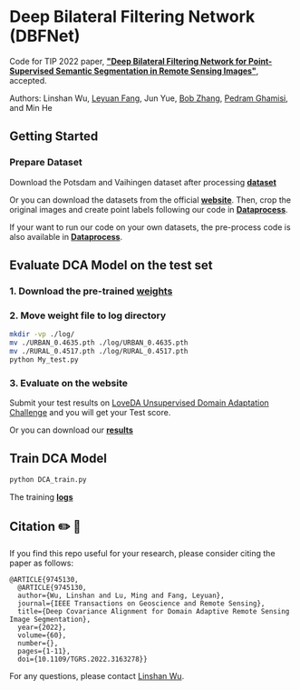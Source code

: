 # Deep Bilateral Filtering Network (DBFNet)
Code for TIP 2022 paper, [**"Deep Bilateral Filtering Network for Point-Supervised Semantic Segmentation in Remote Sensing Images"**](https://ieeexplore.ieee.org/document/9745130), accepted.

Authors: Linshan Wu, <a href="https://www.leyuanfang.com/">Leyuan Fang</a>, Jun Yue, <a href="https://scholar.google.com/citations?user=dlZuABAAAAAJ&hl=en">Bob Zhang</a>, <a href="https://scholar.google.com/citations?user=Gr9afd0AAAAJ&hl=en">Pedram Ghamisi</a>, and Min He
## Getting Started

### Prepare Dataset
Download the Potsdam and Vaihingen dataset after processing [<b>dataset</b>](https://drive.google.com/drive/folders/1oenWpYADqd-tTx7JeDQknxRNd3mgW2kQ)

Or you can download the datasets from the official [<b>website</b>](https://www.isprs.org/education/benchmarks/UrbanSemLab/2d-sem-label-vaihingen.aspx). Then, crop the original images and create point labels following our code in [<b>Dataprocess</b>](https://github.com/Luffy03/DBFNet/tree/master/DataProcess).

If your want to run our code on your own datasets, the pre-process code is also available in [<b>Dataprocess</b>](https://github.com/Luffy03/DBFNet/tree/master/DataProcess).


## Evaluate DCA Model on the test set
### 1. Download the pre-trained [<b>weights</b>](https://drive.google.com/drive/folders/1oenWpYADqd-tTx7JeDQknxRNd3mgW2kQ)
### 2. Move weight file to log directory
```bash
mkdir -vp ./log/
mv ./URBAN_0.4635.pth ./log/URBAN_0.4635.pth
mv ./RURAL_0.4517.pth ./log/RURAL_0.4517.pth
python My_test.py
```

### 3. Evaluate on the website
Submit your test results on [LoveDA Unsupervised Domain Adaptation Challenge](https://codalab.lisn.upsaclay.fr/competitions/424) and you will get your Test score.

Or you can download our [<b>results</b>](https://drive.google.com/drive/folders/1WQdgveVwW016BMKvw1Afj6o_MQ9UcZeA)
## Train DCA Model
```bash 
python DCA_train.py
```
The training [<b>logs</b>](https://drive.google.com/drive/folders/1oenWpYADqd-tTx7JeDQknxRNd3mgW2kQ)

## Citation ✏️ 📄

If you find this repo useful for your research, please consider citing the paper as follows:

```
@ARTICLE{9745130,
  @ARTICLE{9745130,
  author={Wu, Linshan and Lu, Ming and Fang, Leyuan},
  journal={IEEE Transactions on Geoscience and Remote Sensing}, 
  title={Deep Covariance Alignment for Domain Adaptive Remote Sensing Image Segmentation}, 
  year={2022},
  volume={60},
  number={},
  pages={1-11},
  doi={10.1109/TGRS.2022.3163278}}
```

For any questions, please contact [Linshan Wu](mailto:15274891948@163.com).
